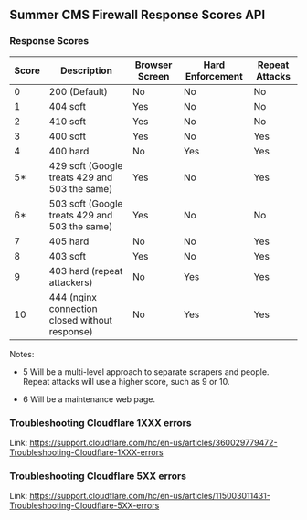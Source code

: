 ## Summer CMS Firewall Response Scores API

### Response Scores

Score | Description | Browser Screen | Hard Enforcement | Repeat Attacks
---|---|---|---|---
0 | 200 (Default) | No | No | No
1 | 404 soft | Yes | No | No
2 | 410 soft | Yes | No | No
3 | 400 soft | Yes | No | Yes
4 | 400 hard | No | Yes | Yes
5* | 429 soft (Google treats 429 and 503 the same) | Yes | No | Yes
6* | 503 soft (Google treats 429 and 503 the same) | Yes | No | No
7 | 405 hard | No | No | Yes
8 | 403 soft | Yes | No | Yes
9 | 403 hard (repeat attackers) | No | Yes | Yes
10 | 444 (nginx connection closed without response) | No | Yes | Yes

Notes:

* 5 Will be a multi-level approach to separate scrapers and people. Repeat attacks will use a higher score, such as 9 or 10.

* 6 Will be a maintenance web page. 

### Troubleshooting Cloudflare 1XXX errors

Link: https://support.cloudflare.com/hc/en-us/articles/360029779472-Troubleshooting-Cloudflare-1XXX-errors

### Troubleshooting Cloudflare 5XX errors

Link: https://support.cloudflare.com/hc/en-us/articles/115003011431-Troubleshooting-Cloudflare-5XX-errors
